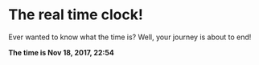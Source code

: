 # The real time clock!

Ever wanted to know what the time is? Well, your journey is about to end!

**The time is Nov 18, 2017, 22:54**